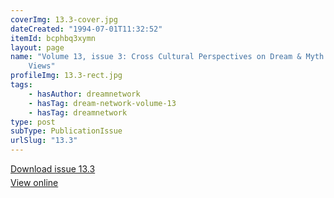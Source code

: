 ```yaml
---
coverImg: 13.3-cover.jpg
dateCreated: "1994-07-01T11:32:52"
itemId: bcphbq3xymn
layout: page
name: "Volume 13, issue 3: Cross Cultural Perspectives on Dream & Myth: Native American
    Views"
profileImg: 13.3-rect.jpg
tags:
    - hasAuthor: dreamnetwork
    - hasTag: dream-network-volume-13
    - hasTag: dreamnetwork
type: post
subType: PublicationIssue
urlSlug: "13.3"
---
```


<p style="margin-block-end: 5px; margin-block-start: 5px;"><a href="../files/pdfs/Volume_13/13.3-Dream-Network_Volume-13_No-3.pdf" download="">Download issue 13.3</a></p><p style="margin-block-end: 5px; margin-block-start: 5px;"><a href="../files/pdfs/Volume_13/13.3-Dream-Network_Volume-13_No-3.pdf">View online</a></p>
